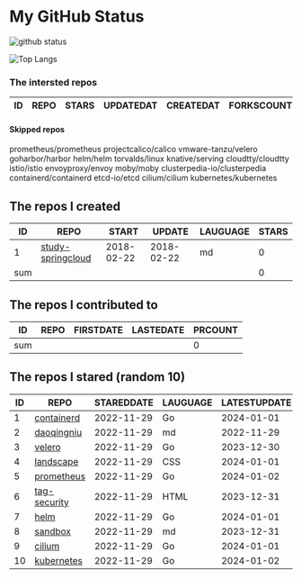 # My GitHub Status

<img src="https://github-readme-stats-1.yihong0618.vercel.app/api?username=daoqingniu&show_icons=true&&&hide_title=true&count_private=true" alt="github status" />

![Top Langs](https://github-readme-stats-1.yihong0618.vercel.app/api/top-langs/?username=daoqingniu&layout=compact)

<!--START_SECTION:github_repos-->
### The intersted repos
| ID | REPO | STARS | UPDATEDAT | CREATEDAT | FORKSCOUNT | DESCRIPTIONS |
|----|------|-------|-----------|-----------|------------|--------------|



#### Skipped repos
prometheus/prometheus
projectcalico/calico
vmware-tanzu/velero
goharbor/harbor
helm/helm
torvalds/linux
knative/serving
cloudtty/cloudtty
istio/istio
envoyproxy/envoy
moby/moby
clusterpedia-io/clusterpedia
containerd/containerd
etcd-io/etcd
cilium/cilium
kubernetes/kubernetes<!--END_SECTION:github_repos-->

<!--START_SECTION:my_github-->
## The repos I created
| ID  |                                 REPO                                 |   START    |   UPDATE   | LAUGUAGE | STARS |
|-----|----------------------------------------------------------------------|------------|------------|----------|-------|
|   1 | [study-springcloud](https://github.com/daoqingniu/study-springcloud) | 2018-02-22 | 2018-02-22 | md       |     0 |
| sum |                                                                      |            |            |          |     0 |

## The repos I contributed to
| ID  | REPO | FIRSTDATE | LASTEDATE | PRCOUNT |
|-----|------|-----------|-----------|---------|
| sum |      |           |           |       0 |

## The repos I stared (random 10)
| ID |                          REPO                          | STAREDDATE | LAUGUAGE | LATESTUPDATE |
|----|--------------------------------------------------------|------------|----------|--------------|
|  1 | [containerd](https://github.com/containerd/containerd) | 2022-11-29 | Go       | 2024-01-01   |
|  2 | [daoqingniu](https://github.com/daoqingniu/daoqingniu) | 2022-11-29 | md       | 2022-11-29   |
|  3 | [velero](https://github.com/vmware-tanzu/velero)       | 2022-11-29 | Go       | 2023-12-30   |
|  4 | [landscape](https://github.com/cncf/landscape)         | 2022-11-29 | CSS      | 2024-01-01   |
|  5 | [prometheus](https://github.com/prometheus/prometheus) | 2022-11-29 | Go       | 2024-01-02   |
|  6 | [tag-security](https://github.com/cncf/tag-security)   | 2022-11-29 | HTML     | 2023-12-31   |
|  7 | [helm](https://github.com/helm/helm)                   | 2022-11-29 | Go       | 2024-01-01   |
|  8 | [sandbox](https://github.com/cncf/sandbox)             | 2022-11-29 | md       | 2023-12-31   |
|  9 | [cilium](https://github.com/cilium/cilium)             | 2022-11-29 | Go       | 2024-01-01   |
| 10 | [kubernetes](https://github.com/kubernetes/kubernetes) | 2022-11-29 | Go       | 2024-01-02   |

<!--END_SECTION:my_github-->

